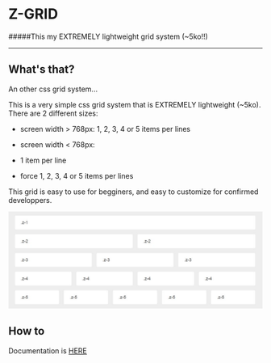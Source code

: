 # Z-GRID
#####This my EXTREMELY lightweight grid system (~5ko!!)

---

## What's that?

An other css grid system...

This is a very simple css grid system that is EXTREMELY lightweight (~5ko).
There are 2 different sizes:

* screen width > 768px: 1, 2, 3, 4 or 5 items per lines
 
* screen width < 768px:
 * 1 item per line
 * force 1, 2, 3, 4 or 5 items per lines

This grid is easy to use for begginers, and easy to customize for confirmed developpers.

![Screenshot](/screenshot.jpg "Screenshot")

## How to
Documentation is [HERE](http://labo.caradeuc.info/z-grid)